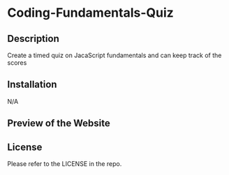 # Coding-Fundamentals-Quiz

## Description

Create a timed quiz on JacaScript fundamentals and can keep track of the scores

## Installation

N/A

## Preview of the Website



## License

Please refer to the LICENSE in the repo.
